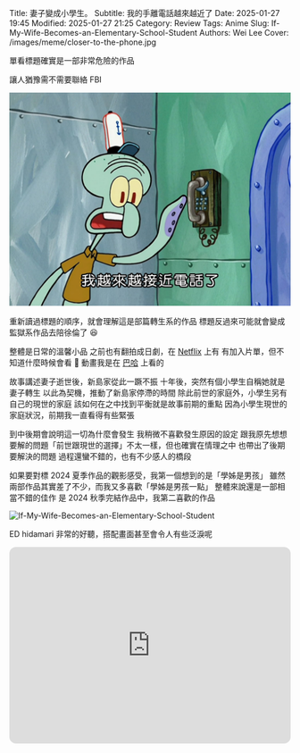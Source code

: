 Title: 妻子變成小學生。
Subtitle: 我的手離電話越來越近了
Date: 2025-01-27 19:45
Modified: 2025-01-27 21:25
Category: Review
Tags: Anime
Slug: If-My-Wife-Becomes-an-Elementary-School-Student
Authors: Wei Lee
Cover: /images/meme/closer-to-the-phone.jpg

單看標題確實是一部非常危險的作品

<!--more-->

讓人猶豫需不需要聯絡 FBI

![closer-to-the-phone](/images/meme/closer-to-the-phone.jpg)


重新讀過標題的順序，就會理解這是部篇轉生系的作品
標題反過來可能就會變成監獄系作品去陪徐倫了 😆

整體是日常的溫馨小品
之前也有翻拍成日劇，在 [Netflix](https://www.netflix.com/title/81781792) 上有
有加入片單，但不知道什麼時候會看 👀
動畫我是在 [巴哈](https://ani.gamer.com.tw/animeVideo.php?sn=40177) 上看的

故事講述妻子逝世後，新島家從此一蹶不振
十年後，突然有個小學生自稱她就是妻子轉生
以此為契機，推動了新島家停滯的時間
除此前世的家庭外，小學生另有自己的現世的家庭
該如何在之中找到平衡就是故事前期的重點
因為小學生現世的家庭狀況，前期我一直看得有些緊張

到中後期會說明這一切為什麼會發生
我稍微不喜歡發生原因的設定
跟我原先想想要解的問題「前世跟現世的選擇」不太一樣，但也確實在情理之中
也帶出了後期要解決的問題
過程還蠻不錯的，也有不少感人的橋段

如果要對標 2024 夏季作品的觀影感受，我第一個想到的是「學姊是男孩」
雖然兩部作品其實差了不少，而我又多喜歡「學姊是男孩一點」
整體來說還是一部相當不錯的佳作
是 2024 秋季完結作品中，我第二喜歡的作品

![If-My-Wife-Becomes-an-Elementary-School-Student](/images/post-images/2025-what-i-watched-in-2024-fall/If-My-Wife-Becomes-an-Elementary-School-Student.png)

ED hidamari 非常的好聽，搭配畫面甚至會令人有些泛淚呢

<iframe style="border-radius:12px" src="https://open.spotify.com/embed/track/5CongeIhMj189GWbrao7C7?utm_source=generator" width="100%" height="352" frameBorder="0" allowfullscreen="" allow="autoplay; clipboard-write; encrypted-media; fullscreen; picture-in-picture" loading="lazy"></iframe>
